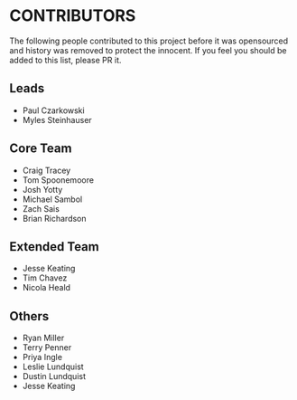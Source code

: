 # CONTRIBUTORS

The following people contributed to this project before it was opensourced
and history was removed to protect the innocent.  If you feel you should be
added to this list, please PR it.

## Leads

* Paul Czarkowski
* Myles Steinhauser

## Core Team

* Craig Tracey
* Tom Spoonemoore
* Josh Yotty
* Michael Sambol
* Zach Sais
* Brian Richardson

## Extended Team

* Jesse Keating
* Tim Chavez
* Nicola Heald

## Others

* Ryan Miller
* Terry Penner
* Priya Ingle
* Leslie Lundquist
* Dustin Lundquist
* Jesse Keating
